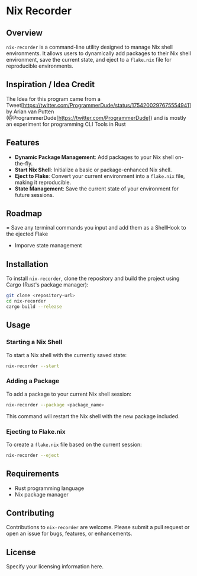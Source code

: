# Nix Recorder

## Overview
`nix-recorder` is a command-line utility designed to manage Nix shell environments. It allows users to dynamically add packages to their Nix shell environment, save the current state, and eject to a `flake.nix` file for reproducible environments.

## Inspiration / Idea Credit
The Idea for this program came from a Tweet[https://twitter.com/ProgrammerDude/status/1754200297675554941] by Arian van Putten (@ProgrammerDude[https://twitter.com/ProgrammerDude]) and is mostly an experiment for programming CLI Tools in Rust

## Features
- **Dynamic Package Management**: Add packages to your Nix shell on-the-fly.
- **Start Nix Shell**: Initialize a basic or package-enhanced Nix shell.
- **Eject to Flake**: Convert your current environment into a `flake.nix` file, making it reproducible.
- **State Management**: Save the current state of your environment for future sessions.

## Roadmap
= Save any terminal commands you input and add them as a ShellHook to the ejected Flake
- Imporve state management

## Installation
To install `nix-recorder`, clone the repository and build the project using Cargo (Rust's package manager):

```bash
git clone <repository-url>
cd nix-recorder
cargo build --release
```

## Usage

### Starting a Nix Shell
To start a Nix shell with the currently saved state:
```bash
nix-recorder --start
```

### Adding a Package
To add a package to your current Nix shell session:
```bash
nix-recorder --package <package_name>
```
This command will restart the Nix shell with the new package included.

### Ejecting to Flake.nix
To create a `flake.nix` file based on the current session:
```bash
nix-recorder --eject
```

## Requirements
- Rust programming language
- Nix package manager

## Contributing
Contributions to `nix-recorder` are welcome. Please submit a pull request or open an issue for bugs, features, or enhancements.

## License
Specify your licensing information here.

